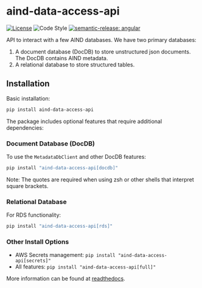 # aind-data-access-api

[![License](https://img.shields.io/badge/license-MIT-brightgreen)](LICENSE)
![Code Style](https://img.shields.io/badge/code%20style-black-black)
[![semantic-release: angular](https://img.shields.io/badge/semantic--release-angular-e10079?logo=semantic-release)](https://github.com/semantic-release/semantic-release)

API to interact with a few AIND databases. We have two primary databases:

1. A document database (DocDB) to store
   unstructured json documents. The DocDB contains AIND metadata.
2. A relational database to store structured tables.

## Installation

Basic installation:
```bash
pip install aind-data-access-api
```

The package includes optional features that require additional dependencies:

### Document Database (DocDB)
To use the `MetadataDbClient` and other DocDB features:
```bash
pip install "aind-data-access-api[docdb]"
```
Note: The quotes are required when using zsh or other shells that interpret square brackets.

### Relational Database
For RDS functionality:
```bash
pip install "aind-data-access-api[rds]"
```

### Other Install Options
- AWS Secrets management: `pip install "aind-data-access-api[secrets]"`
- All features: `pip install "aind-data-access-api[full]"`

More information can be found at [readthedocs](https://aind-data-access-api.readthedocs.io).